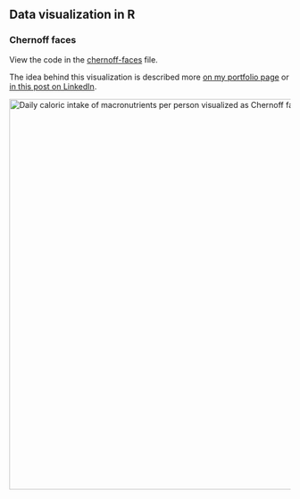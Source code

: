 ## Data visualization in R
### Chernoff faces
View the code in the [chernoff-faces](https://github.com/alchrt/visualizations/blob/main/chernoff-faces.R) file.

The idea behind this visualization is described more [on my portfolio page](https://bareoutline.pl/chernoff.html) or [in this post on LinkedIn](https://www.linkedin.com/posts/activity-7186038397163978752-FznW).

<img src="https://i.imgur.com/f375IwV.png" alt="Daily caloric intake of macronutrients per person visualized as Chernoff faces using R code" width="700">
